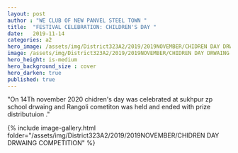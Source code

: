 ```yaml
---
layout: post
author : "WE CLUB OF NEW PANVEL STEEL TOWN "
title:  "FESTIVAL CELEBRATION: CHILDREN'S DAY "
date:   2019-11-14
categories: a2
hero_image: /assets/img/District323A2/2019/2019NOVEMBER/CHIDREN DAY DRWAING COMPETITION/IMG-20191114-WA0021.jpg
image: /assets/img/District323A2/2019/2019NOVEMBER/CHIDREN DAY DRWAING COMPETITION/IMG-20191114-WA0022.jpg
hero_height: is-medium
hero_background_size : cover
hero_darken: true
published: true
---
```


"On 14Th november 2020 chidren's day was celebrated at sukhpur zp school drwaing and Rangoli cometiton was held and ended with prize distributuion  ."

{% include image-gallery.html folder="/assets/img/District323A2/2019/2019NOVEMBER/CHIDREN DAY DRWAING COMPETITION" %}
